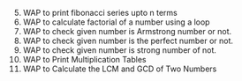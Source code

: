   5.  WAP to print fibonacci series upto n terms
  6.  WAP to calculate factorial of a number using a loop
  7.  WAP to check given number is Armstrong number or not.
  8.  WAP to check given number is the perfect number or not.
  9.  WAP to check given number is strong number of not.
  10. WAP to Print Multiplication Tables
  11. WAP to Calculate the LCM and GCD of Two Numbers
